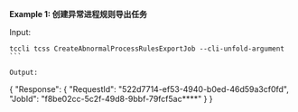 **Example 1: 创建异常进程规则导出任务**



Input: 

```
tccli tcss CreateAbnormalProcessRulesExportJob --cli-unfold-argument ```

Output: 
```
{
    "Response": {
        "RequestId": "522d7714-ef53-4940-b0ed-46d59a3cf0fd",
        "JobId": "f8be02cc-5c2f-49d8-9bbf-79fcf5ac****"
    }
}
```

